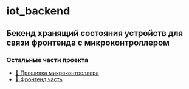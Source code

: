 # iot_backend

## Бекенд хранящий состояния устройств для связи фронтенда с микроконтроллером

### Остальные части проекта

- [🤖 Прошивка микроконтроллера](https://github.com/necrosskull/iot_backend)
- [📱 Фронтенд часть](https://github.com/necrosskull/iot_frontend)
 
